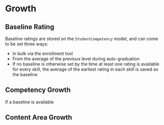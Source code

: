 # Growth

## Baseline Rating

Baseline ratings are stored on the `StudentCompetency` model, and can come to be set three ways:

- In bulk via the enrollment tool
- From the average of the previous level during auto-graduation
- If no baseline is otherwise set by the time at least one rating is available for every skill, the average of the earliest rating in each skill is saved as the baseline

## Competency Growth

If a baseline is available

## Content Area Growth